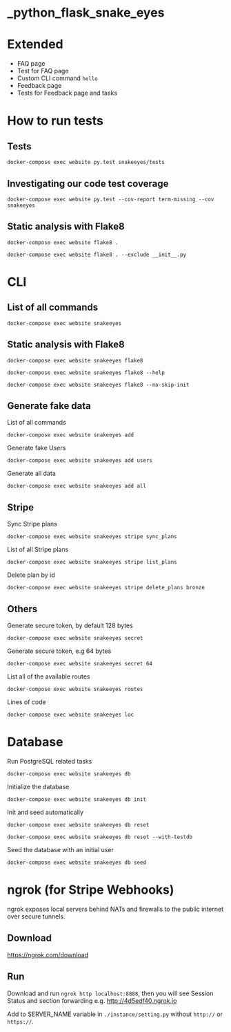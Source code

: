 # _python_flask_snake_eyes

# Extended

* FAQ page
* Test for FAQ page
* Custom CLI command `hello`
* Feedback page
* Tests for Feedback page and tasks

# How to run tests

## Tests
`docker-compose exec website py.test snakeeyes/tests`

## Investigating our code test coverage
`docker-compose exec website py.test --cov-report term-missing --cov snakeeyes`

## Static analysis with Flake8

`docker-compose exec website flake8 .`

`docker-compose exec website flake8 . --exclude __init__.py`

# CLI

## List of all commands

`docker-compose exec website snakeeyes`

## Static analysis with Flake8

`docker-compose exec website snakeeyes flake8`

`docker-compose exec website snakeeyes flake8 --help`

`docker-compose exec website snakeeyes flake8 --no-skip-init`

## Generate fake data

List of all commands 

`docker-compose exec website snakeeyes add`

Generate fake Users

`docker-compose exec website snakeeyes add users`

Generate all data

`docker-compose exec website snakeeyes add all`

## Stripe

Sync Stripe plans

`docker-compose exec website snakeeyes stripe sync_plans`

List of all Stripe plans

`docker-compose exec website snakeeyes stripe list_plans`

Delete plan by id

`docker-compose exec website snakeeyes stripe delete_plans bronze`

## Others

Generate secure token, by default 128 bytes

`docker-compose exec website snakeeyes secret`

Generate secure token, e.g 64 bytes

`docker-compose exec website snakeeyes secret 64`

List all of the available routes

`docker-compose exec website snakeeyes routes`

Lines of code

`docker-compose exec website snakeeyes loc`

# Database

Run PostgreSQL related tasks

`docker-compose exec website snakeeyes db`

Initialize the database

`docker-compose exec website snakeeyes db init`

Init and seed automatically 

`docker-compose exec website snakeeyes db reset`

`docker-compose exec website snakeeyes db reset --with-testdb`

Seed the database with an initial user

`docker-compose exec website snakeeyes db seed`

# ngrok (for Stripe Webhooks)

ngrok exposes local servers behind NATs and firewalls to the public internet over secure tunnels.

## Download 

https://ngrok.com/download

## Run

Download and run `ngrok http localhost:8888`, then you will see Session Status and section forwarding e.g. http://4d5edf40.ngrok.io

Add to SERVER_NAME variable in `./instance/setting.py` without `http://` or `https://`.
